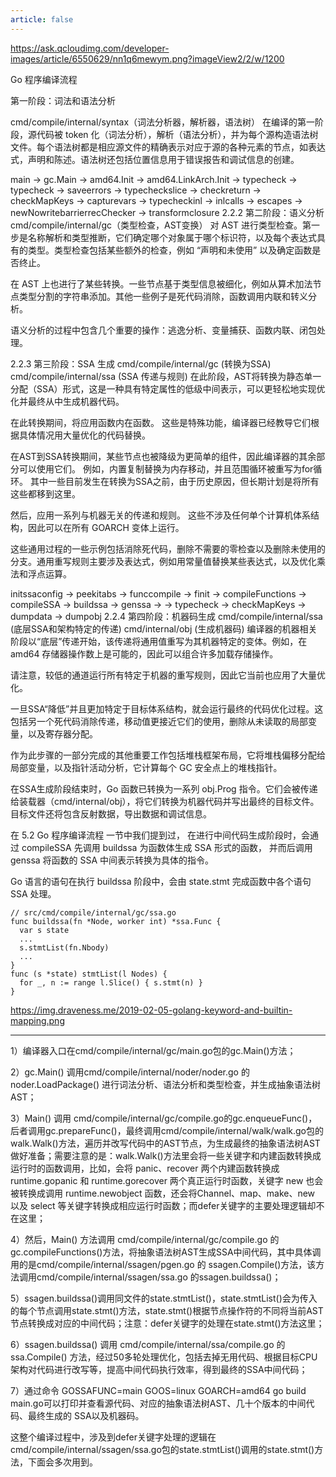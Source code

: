 ```yaml
---
article: false
---
```


https://ask.qcloudimg.com/developer-images/article/6550629/nn1q6mewym.png?imageView2/2/w/1200

Go 程序编译流程

第一阶段：词法和语法分析

cmd/compile/internal/syntax（词法分析器，解析器，语法树）
在编译的第一阶段，源代码被 token 化（词法分析），解析（语法分析），并为每个源构造语法树文件。每个语法树都是相应源文件的精确表示对应于源的各种元素的节点，如表达式，声明和陈述。语法树还包括位置信息用于错误报告和调试信息的创建。

main -> gc.Main -> amd64.Init -> amd64.LinkArch.Init
-> typecheck -> typecheck -> saveerrors -> typecheckslice
-> checkreturn -> checkMapKeys -> capturevars ->
typecheckinl -> inlcalls -> escapes ->
newNowritebarrierrecChecker -> transformclosure
2.2.2 第二阶段：语义分析
cmd/compile/internal/gc（类型检查，AST变换）
对 AST 进行类型检查。第一步是名称解析和类型推断，它们确定哪个对象属于哪个标识符，以及每个表达式具有的类型。类型检查包括某些额外的检查，例如 “声明和未使用” 以及确定函数是否终止。

在 AST 上也进行了某些转换。一些节点基于类型信息被细化，例如从算术加法节点类型分割的字符串添加。其他一些例子是死代码消除，函数调用内联和转义分析。

语义分析的过程中包含几个重要的操作：逃逸分析、变量捕获、函数内联、闭包处理。

2.2.3 第三阶段：SSA 生成
cmd/compile/internal/gc (转换为SSA)
cmd/compile/internal/ssa (SSA 传递与规则)
在此阶段，AST将转换为静态单一分配（SSA）形式，这是一种具有特定属性的低级中间表示，可以更轻松地实现优化并最终从中生成机器代码。

在此转换期间，将应用函数内在函数。 这些是特殊功能，编译器已经教导它们根据具体情况用大量优化的代码替换。

在AST到SSA转换期间，某些节点也被降级为更简单的组件，因此编译器的其余部分可以使用它们。 例如，内置复制替换为内存移动，并且范围循环被重写为for循环。 其中一些目前发生在转换为SSA之前，由于历史原因，但长期计划是将所有这些都移到这里。

然后，应用一系列与机器无关的传递和规则。 这些不涉及任何单个计算机体系结构，因此可以在所有 GOARCH 变体上运行。

这些通用过程的一些示例包括消除死代码，删除不需要的零检查以及删除未使用的分支。通用重写规则主要涉及表达式，例如用常量值替换某些表达式，以及优化乘法和浮点运算。

initssaconfig -> peekitabs -> funccompile ->
finit -> compileFunctions -> compileSSA -> buildssa -> genssa ->
-> typecheck -> checkMapKeys -> dumpdata -> dumpobj
2.2.4 第四阶段：机器码生成
cmd/compile/internal/ssa (底层SSA和架构特定的传递)
cmd/internal/obj (生成机器码)
编译器的机器相关阶段以“底层”传递开始，该传递将通用值重写为其机器特定的变体。例如，在 amd64 存储器操作数上是可能的，因此可以组合许多加载存储操作。

请注意，较低的通道运行所有特定于机器的重写规则，因此它当前也应用了大量优化。

一旦SSA“降低”并且更加特定于目标体系结构，就会运行最终的代码优化过程。这包括另一个死代码消除传递，移动值更接近它们的使用，删除从未读取的局部变量，以及寄存器分配。

作为此步骤的一部分完成的其他重要工作包括堆栈框架布局，它将堆栈偏移分配给局部变量，以及指针活动分析，它计算每个 GC 安全点上的堆栈指针。

在SSA生成阶段结束时，Go 函数已转换为一系列 obj.Prog 指令。它们会被传递给装载器（cmd/internal/obj），将它们转换为机器代码并写出最终的目标文件。目标文件还将包含反射数据，导出数据和调试信息。

在 5.2 Go 程序编译流程 一节中我们提到过， 在进行中间代码生成阶段时，会通过 compileSSA 先调用 buildssa 为函数体生成 SSA 形式的函数， 并而后调用 genssa 将函数的 SSA 中间表示转换为具体的指令。

Go 语言的语句在执行 buildssa 阶段中，会由 state.stmt 完成函数中各个语句 SSA 处理。

```go:no-line-numbers 
// src/cmd/compile/internal/gc/ssa.go
func buildssa(fn *Node, worker int) *ssa.Func {
  var s state
  ...
  s.stmtList(fn.Nbody)
  ...
}
func (s *state) stmtList(l Nodes) {
  for _, n := range l.Slice() { s.stmt(n) }
}
```


https://img.draveness.me/2019-02-05-golang-keyword-and-builtin-mapping.png


---

1）编译器入口在cmd/compile/internal/gc/main.go包的gc.Main()方法；

2）gc.Main() 调用cmd/compile/internal/noder/noder.go 的 noder.LoadPackage() 进行词法分析、语法分析和类型检查，并生成抽象语法树 AST；

3）Main() 调用 cmd/compile/internal/gc/compile.go的gc.enqueueFunc()，后者调用gc.prepareFunc()，最终调用cmd/compile/internal/walk/walk.go包的walk.Walk()方法，遍历并改写代码中的AST节点，为生成最终的抽象语法树AST做好准备；需要注意的是：walk.Walk()方法里会将一些关键字和内建函数转换成运行时的函数调用，比如，会将 panic、recover 两个内建函数转换成 runtime.gopanic 和 runtime.gorecover 两个真正运行时函数，关键字 new 也会被转换成调用 runtime.newobject 函数，还会将Channel、map、make、new 以及 select 等关键字转换成相应运行时函数；而defer关键字的主要处理逻辑却不在这里；

4）然后，Main() 方法调用 cmd/compile/internal/gc/compile.go 的 gc.compileFunctions()方法，将抽象语法树AST生成SSA中间代码，其中具体调用的是cmd/compile/internal/ssagen/pgen.go 的 ssagen.Compile()方法，该方法调用cmd/compile/internal/ssagen/ssa.go 的ssagen.buildssa()；

5）ssagen.buildssa()调用同文件的state.stmtList()，state.stmtList()会为传入的每个节点调用state.stmt()方法，state.stmt()根据节点操作符的不同将当前AST节点转换成对应的中间代码；注意：defer关键字的处理在state.stmt()方法这里；

6）ssagen.buildssa() 调用 cmd/compile/internal/ssa/compile.go 的 ssa.Compile() 方法，经过50多轮处理优化，包括去掉无用代码、根据目标CPU架构对代码进行改写等，提高中间代码执行效率，得到最终的SSA中间代码；

7）通过命令 GOSSAFUNC=main GOOS=linux GOARCH=amd64 go build main.go可以打印并查看源代码、对应的抽象语法树AST、几十个版本的中间代码、最终生成的 SSA以及机器码。

这整个编译过程中，涉及到defer关键字处理的逻辑在cmd/compile/internal/ssagen/ssa.go包的state.stmtList()调用的state.stmt()方法，下面会多次用到。